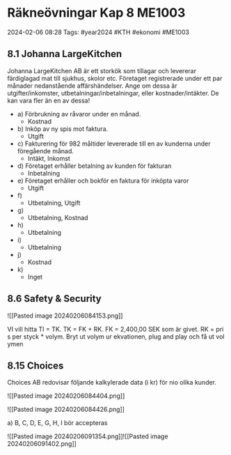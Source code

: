 # Räkneövningar Kap 8 ME1003

2024-02-06 08:28
Tags: #year2024 #KTH #ekonomi #ME1003

## 8.1 Johanna LargeKitchen

Johanna LargeKitchen AB är ett storkök som tillagar och levererar färdiglagad mat till sjukhus, skolor etc. Företaget registrerade under ett par månader nedanstående affärshändelser. Ange om dessa är utgifter/inkomster, utbetalningar/inbetalningar, eller kostnader/intäkter. De kan vara fler än en av dessa!

- a) Förbrukning av råvaror under en månad.
	- Kostnad
- b) Inköp av ny spis mot faktura.
	- Utgift
- c) Fakturering för 982 måltider levererade till en av kunderna under föregående månad.
	- Intäkt, Inkomst
- d) Företaget erhåller betalning av kunden för fakturan
	- Inbetalning
- e) Företaget erhåller och bokför en faktura för inköpta varor
	- Utgift
- f)
	- Utbetalning, Utgift
- g)
	- Utbetalning, Kostnad
- h)
	- Utbetalning
- i)
	- Utbetalning
- j)
	- Kostnad
- k)
	- Inget

## 8.6 Safety & Security

![[Pasted image 20240206084153.png]]

VI vill hitta TI = TK. TK = FK + RK. FK = 2,400,00 SEK som är givet. RK = pris per styck * volym. Bryt ut volym ur ekvationen, plug and play och få ut volymen

## 8.15 Choices

Choices AB redovisar följande kalkylerade data (i kr) för nio olika kunder.

![[Pasted image 20240206084404.png]]

![[Pasted image 20240206084426.png]]

a) B, C, D, E, G, H, I bör accepteras

![[Pasted image 20240206091354.png]]![[Pasted image 20240206091402.png]]
